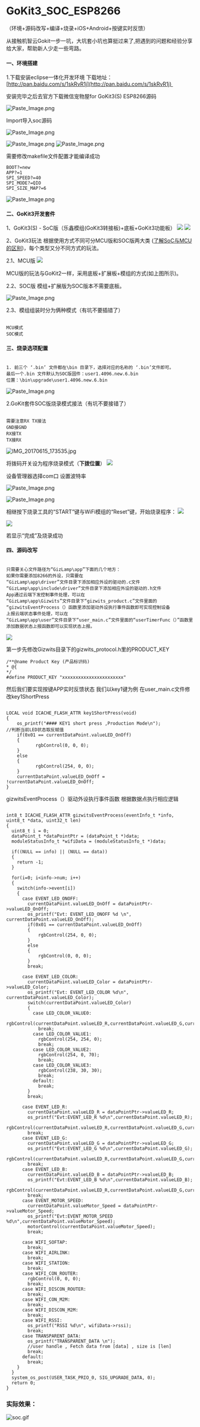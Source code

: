 # GoKit3_SOC_ESP8266
（环境+源码改写+编译+烧录+iOS+Android+按键实时反馈）

从接触机智云Gokit一步一坑，大坑套小坑也算挺过来了,把遇到的问题和经验分享给大家，帮助新人少走一些弯路。

#### 一、环境搭建
1.下载安装eclipse一体化开发环境
下载地址：[http://pan.baidu.com/s/1skRvR1j](http://pan.baidu.com/s/1skRvR1j) 

安装完毕之后去官方下载微信宠物屋for GoKit3(S) ESP8266源码

![Paste_Image.png](http://upload-images.jianshu.io/upload_images/3094797-12413e51c7bab78d.png?imageMogr2/auto-orient/strip%7CimageView2/2/w/1240)

Import导入soc源码

![Paste_Image.png](http://upload-images.jianshu.io/upload_images/3094797-afeefb329b902ad7.png?imageMogr2/auto-orient/strip%7CimageView2/2/w/1240)

![Paste_Image.png](http://upload-images.jianshu.io/upload_images/3094797-a2390d78406331e8.png?imageMogr2/auto-orient/strip%7CimageView2/2/w/1240)
![Paste_Image.png](http://upload-images.jianshu.io/upload_images/3094797-5bfbf69c2ad2ccdf.png?imageMogr2/auto-orient/strip%7CimageView2/2/w/1240)

需要修改makefile文件配置才能编译成功
```
BOOT?=new
APP?=1
SPI_SPEED?=40
SPI_MODE?=QIO
SPI_SIZE_MAP?=6
```
![Paste_Image.png](http://upload-images.jianshu.io/upload_images/3094797-6b7c92b55fc33846.png?imageMogr2/auto-orient/strip%7CimageView2/2/w/1240)

#### 二、GoKit3开发套件
1、GoKit3(S) - SoC版（乐鑫模组(GoKit3转接板)+底板+GoKit3功能板）
![](http://upload-images.jianshu.io/upload_images/3094797-e628e098456f2839.png?imageMogr2/auto-orient/strip%7CimageView2/2/w/1240)
![](http://upload-images.jianshu.io/upload_images/3094797-c5c712c61ca79204.png?imageMogr2/auto-orient/strip%7CimageView2/2/w/1240)

2、GoKit3玩法
根据使用方式不同可分MCU版和SOC版两大类
([了解SoC与MCU的区别](http://club.gizwits.com/#SOC版与MCU版的区别))，每个类型又分不同方式的玩法。

2.1、MCU版
![](http://upload-images.jianshu.io/upload_images/3094797-6d5dcc0ba3cdd473.png?imageMogr2/auto-orient/strip%7CimageView2/2/w/1240)

MCU版的玩法与GoKit2一样，采用底板+扩展板+模组的方式(如上图所示)。

2.2、SOC版
模组+扩展版为SOC版本不需要底板。

![Paste_Image.png](http://upload-images.jianshu.io/upload_images/3094797-1bef80382ea65dc2.png?imageMogr2/auto-orient/strip%7CimageView2/2/w/1240)


2.3、模组组装时分为俩种模式（有坑不要插错了）
```

MCU模式
SOC模式
```

#### 三、烧录选项配置
```

1. 前三个 ‘.bin’ 文件都在\bin 目录下，选择对应的名称的 ‘.bin’文件即可。
最后一个.bin 文件默认为SOC版固件：user1.4096.new.6.bin
位置：\bin\upgrade\user1.4096.new.6.bin
```

![Paste_Image.png](http://upload-images.jianshu.io/upload_images/3094797-3b11338f8f97ca58.png?imageMogr2/auto-orient/strip%7CimageView2/2/w/1240)

2.GoKit套件SOC版烧录模式接法（有坑不要接错了）
```

需要注意RX TX接法
GND接GND
RX接TX
TX接RX
```

![IMG_20170615_173535.jpg](http://upload-images.jianshu.io/upload_images/3094797-fd5007eb572cded4.jpg?imageMogr2/auto-orient/strip%7CimageView2/2/w/1240)

将拨码开关设为程序烧录模式（**下拨位置**）
![](http://upload-images.jianshu.io/upload_images/3094797-b27ba842bc1199ad.png?imageMogr2/auto-orient/strip%7CimageView2/2/w/1240)


设备管理器选择com口 设置波特率

![Paste_Image.png](http://upload-images.jianshu.io/upload_images/3094797-9ac9fba698361229.png?imageMogr2/auto-orient/strip%7CimageView2/2/w/1240)


![Paste_Image.png](http://upload-images.jianshu.io/upload_images/3094797-2700369f2734cf4b.png?imageMogr2/auto-orient/strip%7CimageView2/2/w/1240)





相继按下烧录工具的“START”键与WiFi模组的“Reset”键，开始烧录程序：
![](http://upload-images.jianshu.io/upload_images/3094797-733a904d7bbc8825.png?imageMogr2/auto-orient/strip%7CimageView2/2/w/1240)

![](http://upload-images.jianshu.io/upload_images/3094797-65e796b7db42512e.png?imageMogr2/auto-orient/strip%7CimageView2/2/w/1240)

若显示“完成”及烧录成功


#### 四、源码改写
```

只需要关心文件路径为“GizLamp\app”下面的几个地方：
如果你需要添加8266的外设，只需要在
“GizLamp\app\driver”文件目录下添加相应外设的驱动的.c文件
“GizLamp\app\include\driver”文件目录下添加相应外设的驱动的.h文件
App通过云端下发控制事件处理，可以在
“GizLamp\app\Gizwits”文件目录下“gizwits_product.c”文件里面的
“gizwitsEventProcess（）函数里添加驱动外设执行事件函数即可实现控制设备
上报云端状态事件处理，可以在
“GizLamp\app\user”文件目录下“user_main.c”文件里面的“userTimerFunc（）”函数里添加数据状态上报函数即可以实现状态上报。
```

![](http://upload-images.jianshu.io/upload_images/3094797-c9cc5733fe8ff47f.png?imageMogr2/auto-orient/strip%7CimageView2/2/w/1240)


第一步先修改Gizwits目录下的gizwits_protocol.h里的PRODUCT_KEY
```
/**@name Product Key (产品标识码)
* @{
*/
#define PRODUCT_KEY "xxxxxxxxxxxxxxxxxxxxxxx"
```
然后我们要实现按键APP实时反馈状态
我们以key1键为例 在user_main.c文件修改key1ShortPress
```

LOCAL void ICACHE_FLASH_ATTR key1ShortPress(void)
{
    os_printf("#### KEY1 short press ,Production Mode\n");
//判断当前LED状态取反赋值
    if(0x01 == currentDataPoint.valueLED_OnOff)
    {
    	   rgbControl(0, 0, 0);
    }
    else
    {
    	   rgbControl(254, 0, 0);
    }
    currentDataPoint.valueLED_OnOff = !currentDataPoint.valueLED_OnOff;
}
```

gizwitsEventProcess（）驱动外设执行事件函数
根据数据点执行相应逻辑
```

int8_t ICACHE_FLASH_ATTR gizwitsEventProcess(eventInfo_t *info, uint8_t *data, uint32_t len)
{
  uint8_t i = 0;
  dataPoint_t *dataPointPtr = (dataPoint_t *)data;
  moduleStatusInfo_t *wifiData = (moduleStatusInfo_t *)data;

  if((NULL == info) || (NULL == data))
  {
    return -1;
  }

  for(i=0; i<info->num; i++)
  {
    switch(info->event[i])
    {
      case EVENT_LED_ONOFF:
        currentDataPoint.valueLED_OnOff = dataPointPtr->valueLED_OnOff;
        os_printf("Evt: EVENT_LED_ONOFF %d \n", currentDataPoint.valueLED_OnOff);
        if(0x01 == currentDataPoint.valueLED_OnOff)
        {
            rgbControl(254, 0, 0);
        }
        else
        {  
            rgbControl(0, 0, 0);   
        }
        break;

      case EVENT_LED_COLOR:
        currentDataPoint.valueLED_Color = dataPointPtr->valueLED_Color;
        os_printf("Evt: EVENT_LED_COLOR %d\n", currentDataPoint.valueLED_Color);
        switch(currentDataPoint.valueLED_Color)
        {
          case LED_COLOR_VALUE0:
            rgbControl(currentDataPoint.valueLED_R,currentDataPoint.valueLED_G,currentDataPoint.valueLED_B);
            break;
          case LED_COLOR_VALUE1:
            rgbControl(254, 254, 0);
            break;
          case LED_COLOR_VALUE2:
            rgbControl(254, 0, 70);
            break;
          case LED_COLOR_VALUE3:
            rgbControl(238, 30, 30); 
            break;
          default:
            break;
        }
        break;

      case EVENT_LED_R:
        currentDataPoint.valueLED_R = dataPointPtr->valueLED_R;
        os_printf("Evt:EVENT_LED_R %d\n",currentDataPoint.valueLED_R);
        rgbControl(currentDataPoint.valueLED_R,currentDataPoint.valueLED_G,currentDataPoint.valueLED_B); 
        break;
      case EVENT_LED_G:
        currentDataPoint.valueLED_G = dataPointPtr->valueLED_G;
        os_printf("Evt:EVENT_LED_G %d\n",currentDataPoint.valueLED_G);
        rgbControl(currentDataPoint.valueLED_R,currentDataPoint.valueLED_G,currentDataPoint.valueLED_B);
        break;
      case EVENT_LED_B:
        currentDataPoint.valueLED_B = dataPointPtr->valueLED_B;
        os_printf("Evt:EVENT_LED_B %d\n",currentDataPoint.valueLED_B);
        rgbControl(currentDataPoint.valueLED_R,currentDataPoint.valueLED_G,currentDataPoint.valueLED_B);
        break;
      case EVENT_MOTOR_SPEED:
        currentDataPoint.valueMotor_Speed = dataPointPtr->valueMotor_Speed;
        os_printf("Evt:EVENT_MOTOR_SPEED %d\n",currentDataPoint.valueMotor_Speed);
        motorControl(currentDataPoint.valueMotor_Speed);
        break;

      case WIFI_SOFTAP:
        break;
      case WIFI_AIRLINK:
        break;
      case WIFI_STATION:
        break;
      case WIFI_CON_ROUTER:
        rgbControl(0, 0, 0);
        break;
      case WIFI_DISCON_ROUTER:
        break;
      case WIFI_CON_M2M:
        break;
      case WIFI_DISCON_M2M:
        break;
      case WIFI_RSSI:
        os_printf("RSSI %d\n", wifiData->rssi);
        break;
      case TRANSPARENT_DATA:
        os_printf("TRANSPARENT_DATA \n");
        //user handle , Fetch data from [data] , size is [len]
        break;
      default:
        break;
    }
  }
  system_os_post(USER_TASK_PRIO_0, SIG_UPGRADE_DATA, 0);
  return 0;
}
```

### 实际效果：



![soc.gif](http://upload-images.jianshu.io/upload_images/3094797-c1835749076c4bdf.gif?imageMogr2/auto-orient/strip)
